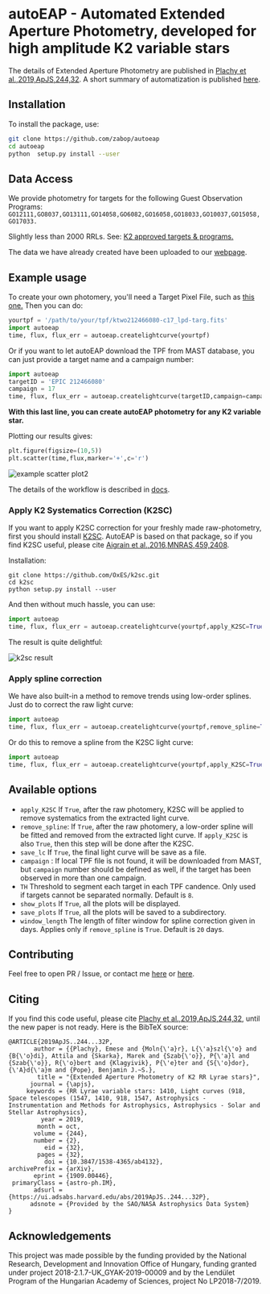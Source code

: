 # autoEAP - Automated Extended Aperture Photometry, developed for high amplitude K2 variable stars

The details of Extended Aperture Photometry are published in [Plachy et al.,2019,ApJS,244,32](https://ui.adsabs.harvard.edu/abs/2019ApJS..244...32P/abstract).
A short summary of automatization is published [here](https://ui.adsabs.harvard.edu/abs/2020arXiv200908786P/abstract).

## Installation

To install the package, use:

```bash
git clone https://github.com/zabop/autoeap
cd autoeap
python  setup.py install --user
```

## Data Access

We provide photometry for targets for the following Guest Observation Programs:
```GO12111,GO8037,GO13111,GO14058,GO6082,GO16058,GO18033,GO10037,GO15058,GO17033.```

Slightly less than 2000 RRLs. See: [K2 approved targets & programs.](https://keplerscience.arc.nasa.gov/k2-approved-programs.html)

The data we have already created have been uploaded to our [webpage](https://konkoly.hu/KIK/data_en.html).

## Example usage

To create your own photomery, you'll need a Target Pixel File, such as [this one.](https://github.com/zabop/autoeap/blob/master/docs/ktwo212466080-c17_lpd-targ.fits)
Then you can do:

```python
yourtpf = '/path/to/your/tpf/ktwo212466080-c17_lpd-targ.fits'
import autoeap
time, flux, flux_err = autoeap.createlightcurve(yourtpf)
```

Or if you want to let autoEAP download the TPF from MAST database, you can just provide a target name and a campaign number:

```python
import autoeap
targetID = 'EPIC 212466080'
campaign = 17
time, flux, flux_err = autoeap.createlightcurve(targetID,campaign=campaign)
```

**With this last line, you can create autoEAP photometry for any K2 variable star.**

Plotting our results gives:
```python
plt.figure(figsize=(10,5))
plt.scatter(time,flux,marker='+',c='r')
```
![example scatter plot2](https://raw.githubusercontent.com/zabop/autoeap/master/docs/example_scatter_plot2.png)

The details of the workflow is described in [docs](https://github.com/zabop/autoeap/tree/master/docs).

### Apply K2 Systematics Correction (K2SC)
If you want to apply K2SC correction for your freshly made raw-photometry, first you should install [K2SC](https://github.com/OxES/k2sc). AutoEAP is based on that package, so if you find K2SC useful, please cite [Aigrain et al.,2016,MNRAS,459,2408](https://ui.adsabs.harvard.edu/abs/2016MNRAS.459.2408A/abstract).

Installation:
```
git clone https://github.com/OxES/k2sc.git
cd k2sc
python setup.py install --user
```
And then without much hassle, you can use:
```python
import autoeap
time, flux, flux_err = autoeap.createlightcurve(yourtpf,apply_K2SC=True)
```

The result is quite delightful:

![k2sc result](https://raw.githubusercontent.com/zabop/autoeap/master/docs/k2sczett_ktwo212466080-c17_lpd-targ.fits.png)

### Apply spline correction
We have also built-in a method to remove trends using low-order splines. Just do to correct the raw light curve:
```python
import autoeap
time, flux, flux_err = autoeap.createlightcurve(yourtpf,remove_spline=True)
```

Or do this to remove a spline from the K2SC light curve:
```python
import autoeap
time, flux, flux_err = autoeap.createlightcurve(yourtpf,apply_K2SC=True,remove_spline=True)
```

## Available options
 - `apply_K2SC` If `True`, after the raw photomery, K2SC will be applied to remove systematics from the extracted light curve.
 - `remove_spline`: If `True`, after the raw photomery, a low-order spline will be fitted and removed from the extracted light curve. If ``apply_K2SC`` is also `True`, then this step will be done after the K2SC.
 - `save_lc` If `True`, the final light curve will be save as a file.
 - `campaign` : If local TPF file is not found, it will be downloaded from MAST, but ``campaign`` number should be defined as well, if the target has been observed in more than one campaign.
 - `TH` Threshold to segment each target in each TPF candence. Only used if targets cannot be separated normally. Default is `8`.
 - `show_plots` If `True`, all the plots will be displayed.
 - `save_plots` If `True`, all the plots will be saved to a subdirectory.
 - `window_length` The length of filter window for spline correction given in days. Applies only if ``remove_spline`` is `True`. Default is `20` days.

## Contributing
Feel free to open PR / Issue, or contact me [here](https://twitter.com/palszab) or [here](ps738@cam.ac.uk).

## Citing
If you find this code useful, please cite [Plachy et al.,2019,ApJS,244,32](https://ui.adsabs.harvard.edu/abs/2019ApJS..244...32P/abstract), until the new paper is not ready. Here is the BibTeX source:
```
@ARTICLE{2019ApJS..244...32P,
       author = {{Plachy}, Emese and {Moln{\'a}r}, L{\'a}szl{\'o} and {B{\'o}di}, Attila and {Skarka}, Marek and {Szab{\'o}}, P{\'a}l and {Szab{\'o}}, R{\'o}bert and {Klagyivik}, P{\'e}ter and {S{\'o}dor}, {\'A}d{\'a}m and {Pope}, Benjamin J.~S.},
        title = "{Extended Aperture Photometry of K2 RR Lyrae stars}",
      journal = {\apjs},
     keywords = {RR Lyrae variable stars: 1410, Light curves (918, Space telescopes (1547, 1410, 918, 1547, Astrophysics - Instrumentation and Methods for Astrophysics, Astrophysics - Solar and Stellar Astrophysics},
         year = 2019,
        month = oct,
       volume = {244},
       number = {2},
          eid = {32},
        pages = {32},
          doi = {10.3847/1538-4365/ab4132},
archivePrefix = {arXiv},
       eprint = {1909.00446},
 primaryClass = {astro-ph.IM},
       adsurl = {https://ui.adsabs.harvard.edu/abs/2019ApJS..244...32P},
      adsnote = {Provided by the SAO/NASA Astrophysics Data System}
}
```

## Acknowledgements
This project was made possible by the funding provided by the National Research, Development and Innovation Office of Hungary, funding granted under project 2018-2.1.7-UK_GYAK-2019-00009 and by the Lendület Program of the Hungarian Academy of Sciences, project No LP2018-7/2019.
